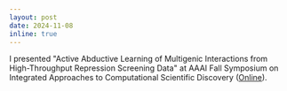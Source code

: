 ```yaml
---
layout: post
date: 2024-11-08
inline: true
---
```


I presented "Active Abductive Learning of Multigenic Interactions from High-Throughput Repression Screening Data" at AAAI Fall Symposium on Integrated Approaches to Computational Scientific Discovery ([Online](http://cogsys.org/symposium/discovery-2024/)).